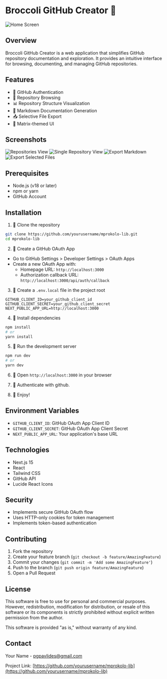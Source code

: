 # Broccoli GitHub Creator 🥦

![Home Screen](docs/screenshots/1_home.png)

## Overview

Broccoli GitHub Creator is a web application that simplifies GitHub repository documentation and exploration. It provides an intuitive interface for browsing, documenting, and managing GitHub repositories.

## Features

- 🌱 GitHub Authentication
- 📂 Repository Browsing
- 📊 Repository Structure Visualization
- 📝 Markdown Documentation Generation
- 📤 Selective File Export
- 💚 Matrix-themed UI

## Screenshots

![Repositories View](docs/screenshots/2_repoview.png)
![Single Repository View](docs/screenshots/3_repo_single.png)
![Export Markdown](docs/screenshots/4_exportmd.png)
![Export Selected Files](docs/screenshots/5_export_selected_files.png)

## Prerequisites

- Node.js (v18 or later)
- npm or yarn
- GitHub Account

## Installation

1. 🌱 Clone the repository
```bash
git clone https://github.com/yourusername/mprokolo-lib.git
cd mprokolo-lib
```

2. 🌱 Create a GitHub OAuth App
- Go to GitHub Settings > Developer Settings > OAuth Apps
- Create a new OAuth App with:
  - Homepage URL: `http://localhost:3000`
  - Authorization callback URL: `http://localhost:3000/api/auth/callback`

3. 🌱 Create a `.env.local` file in the project root
```env
GITHUB_CLIENT_ID=your_github_client_id
GITHUB_CLIENT_SECRET=your_github_client_secret
NEXT_PUBLIC_APP_URL=http://localhost:3000
```

4. 🌱 Install dependencies
```bash
npm install
# or
yarn install
```

5. 🌱 Run the development server
```bash
npm run dev
# or
yarn dev
```

6. 🌱 Open `http://localhost:3000` in your browser

7. 🌱 Authenticate with github.

8. 🌱 Enjoy!

## Environment Variables

- `GITHUB_CLIENT_ID`: GitHub OAuth App Client ID
- `GITHUB_CLIENT_SECRET`: GitHub OAuth App Client Secret
- `NEXT_PUBLIC_APP_URL`: Your application's base URL

## Technologies

- Next.js 15
- React
- Tailwind CSS
- GitHub API
- Lucide React Icons

## Security

- Implements secure GitHub OAuth flow
- Uses HTTP-only cookies for token management
- Implements token-based authentication

## Contributing

1. Fork the repository
2. Create your feature branch (`git checkout -b feature/AmazingFeature`)
3. Commit your changes (`git commit -m 'Add some AmazingFeature'`)
4. Push to the branch (`git push origin feature/AmazingFeature`)
5. Open a Pull Request

## License

This software is free to use for personal and commercial purposes. However, redistribution, modification for distribution, or resale of this software or its components is strictly prohibited without explicit written permission from the author.

This software is provided "as is," without warranty of any kind.

## Contact

Your Name - pgpavlides@gmail.com

Project Link: [https://github.com/yourusername/mprokolo-lib](https://github.com/yourusername/mprokolo-lib)